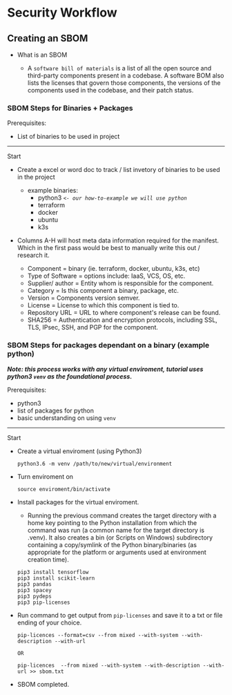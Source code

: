 # Security Workflow

## Creating an SBOM

- What is an SBOM

  - A `software bill of materials` is a list of all the open source and third-party components present in a codebase. A software BOM also lists the licenses that govern those components, the versions of the components used in the codebase, and their patch status.

### SBOM Steps for Binaries + Packages

Prerequisites:

- List of binaries to be used in project

---

Start

- Create a excel or word doc to track / list invetory of binaries to be used in the project

  - example binaries:
    - python3 *`<- our how-to-example we will use python`*
    - terraform
    - docker
    - ubuntu
    - k3s

- Columns A-H will host meta data information required for the manifest. Which in the first pass would be best to manually write this out / research it.

  - Component        = binary (ie. terraform, docker, ubuntu, k3s, etc)
  - Type of Software = options include: IaaS, VCS, OS, etc.
  - Supplier/ author = Entity whom is responsible for the component.
  - Category         = Is this component a binary, package, etc.
  - Version          = Components version semver.
  - License          = License to which this component is tied to.
  - Repository URL   = URL to where component's release can be found.
  - SHA256           = Authentication and encryption protocols, including SSL, TLS, IPsec, SSH, and PGP for the component.

### SBOM Steps for packages dependant on a binary (example python)

***Note: this process works with any virtual enviroment, tutorial uses python3 `venv` as the foundational process.***

Prerequisites:

- python3
- list of packages for python
- basic understanding on using `venv`

---

Start

- Create a virtual enviroment (using Python3)

    ```python3
    python3.6 -m venv /path/to/new/virtual/environment
    ```

- Turn enviroment on

   ```python3
   source enviroment/bin/activate
   ```
  
- Install packages for the virtual enviroment.
  - Running the previous command creates the target directory with a home key pointing to the Python installation from which the command was run (a common name for the target directory is .venv). It also creates a bin (or Scripts on Windows) subdirectory containing a copy/symlink of the Python binary/binaries (as appropriate for the platform or arguments used at environment creation time).

  ```python3
  pip3 install tensorflow
  pip3 install scikit-learn
  pip3 pandas
  pip3 spacey
  pip3 pydeps
  pip3 pip-licenses
  ```

- Run command to get output from `pip-licenses` and save it to a txt or file ending of your choice.

  ```python3
  pip-licences --format=csv --from mixed --with-system --with-description --with-url 
  
  OR

  pip-licences  --from mixed --with-system --with-description --with-url >> sbom.txt 
  ```

- SBOM completed.
